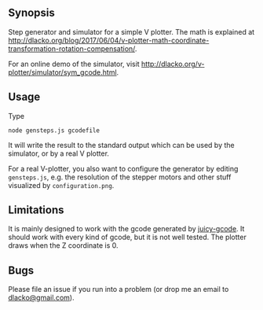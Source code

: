 ## Synopsis

Step generator and simulator for a simple V plotter. The math is explained at http://dlacko.org/blog/2017/06/04/v-plotter-math-coordinate-transformation-rotation-compensation/.

For an online demo of the simulator, visit http://dlacko.org/v-plotter/simulator/sym_gcode.html.

## Usage

Type

`node gensteps.js gcodefile`

It will write the result to the standard output which can be used by the simulator, or by a real V plotter.

For a real V-plotter, you also want to configure the generator by editing `gensteps.js`, e.g. the resolution of the stepper motors and other stuff
visualized by `configuration.png`.

## Limitations

It is mainly designed to work with the gcode generated by [juicy-gcode](https://github.com/domoszlai/juicy-gcode).
It should work with every kind of gcode, but it is not well tested.
The plotter draws when the Z coordinate is 0.

## Bugs

Please file an issue if you run into a problem (or drop me an email to dlacko@gmail.com).
